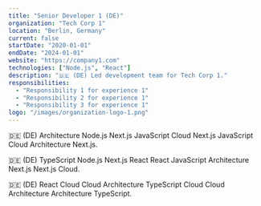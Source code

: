 ```yaml
---
title: "Senior Developer 1 (DE)"
organization: "Tech Corp 1"
location: "Berlin, Germany"
current: false
startDate: "2020-01-01"
endDate: "2024-01-01"
website: "https://company1.com"
technologies: ["Node.js", "React"]
description: "🇩🇪 (DE) Led development team for Tech Corp 1."
responsibilities:
  - "Responsibility 1 for experience 1"
  - "Responsibility 2 for experience 1"
  - "Responsibility 3 for experience 1"
logo: "/images/organization-logo-1.png"
---
```


🇩🇪 (DE) Architecture Node.js Next.js JavaScript Cloud Next.js JavaScript Cloud Architecture Next.js.

🇩🇪 (DE) TypeScript Node.js Next.js React React JavaScript Architecture Next.js Next.js Cloud.

🇩🇪 (DE) React Cloud Cloud Architecture TypeScript Cloud Cloud Architecture Architecture TypeScript.
